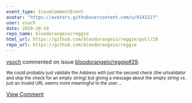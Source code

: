 ```yaml
---
event_type: IssueCommentEvent
avatar: "https://avatars.githubusercontent.com/u/814322?"
user: vsoch
date: 2020-10-19
repo_name: bloodorangeio/reggie
html_url: https://github.com/bloodorangeio/reggie/pull/29
repo_url: https://github.com/bloodorangeio/reggie
---
```


<a href='https://github.com/vsoch' target='_blank'>vsoch</a> commented on issue <a href='https://github.com/bloodorangeio/reggie/pull/29' target='_blank'>bloodorangeio/reggie#29</a>.

<small>We could probably just validate the Address with just the second check (the urlvalidator and skip the check for an empty string) but giving a message about the empty string vs. just an invalid URL seems more meaningful to the user....</small>

<a href='https://github.com/bloodorangeio/reggie/pull/29' target='_blank'>View Comment</a>